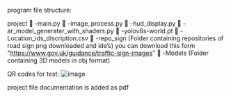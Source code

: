 program file structure:

project
	-main.py
	-image_process.py
	-hud_display.py
	-ar_model_generater_with_shaders.py
	-yolov8s-world.pt
	-Location_ids_discription.csv
	-repo_sign (Folder containing repositories of road sign png downloaded and ide’s) you can download this form "https://www.gov.uk/guidance/traffic-sign-images"
	-Models (Folder containing 3D models in obj format)

QR codes for test:
![image](https://github.com/user-attachments/assets/0dafc384-9afc-498c-b7cf-0c61e448634f)

project file documentation is added as pdf 
